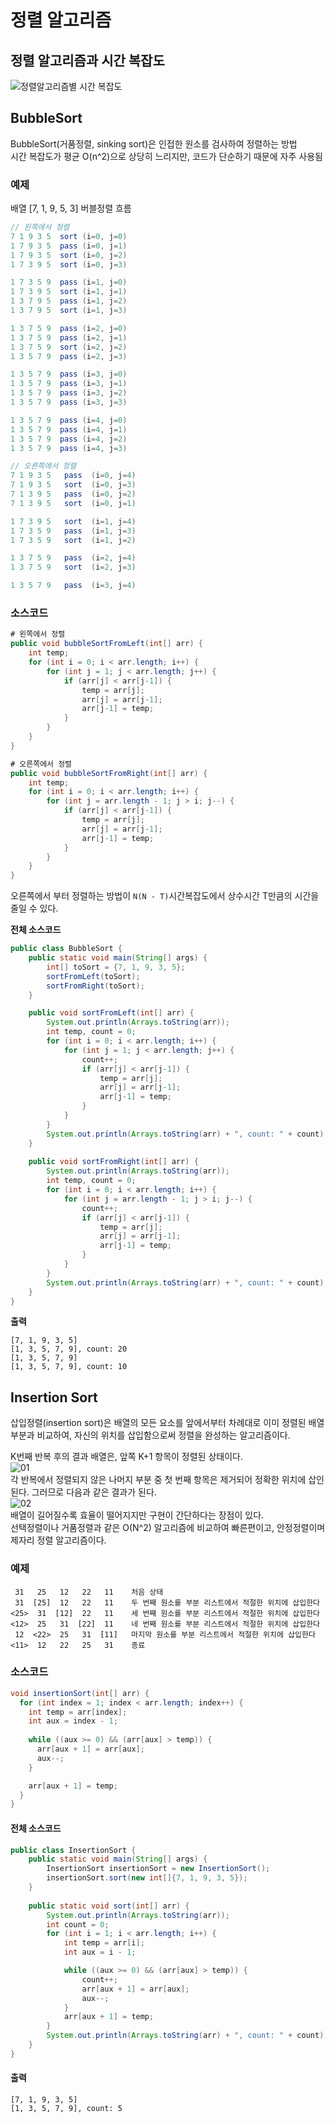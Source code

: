 # 정렬 알고리즘

## 정렬 알고리즘과 시간 복잡도
![정렬알고리즘별 시간 복잡도](/img/sort_algorithm.png)

## BubbleSort
BubbleSort(거품정렬, sinking sort)은 인접한 원소를 검사하여 정렬하는 방법  
시간 복잡도가 평균 O(n^2)으로 상당히 느리지만, 코드가 단순하기 때문에 자주 사용됨  

### 예제
배열 [7, 1, 9, 5, 3] 버블정렬 흐름
```java
// 왼쪽에서 정렬
7 1 9 3 5  sort (i=0, j=0)
1 7 9 3 5  pass (i=0, j=1)
1 7 9 3 5  sort (i=0, j=2)
1 7 3 9 5  sort (i=0, j=3)

1 7 3 5 9  pass (i=1, j=0)
1 7 3 9 5  sort (i=1, j=1)
1 3 7 9 5  pass (i=1, j=2)
1 3 7 9 5  sort (i=1, j=3)

1 3 7 5 9  pass (i=2, j=0)
1 3 7 5 9  pass (i=2, j=1)
1 3 7 5 9  sort (i=2, j=2)
1 3 5 7 9  pass (i=2, j=3)

1 3 5 7 9  pass (i=3, j=0)
1 3 5 7 9  pass (i=3, j=1)
1 3 5 7 9  pass (i=3, j=2)
1 3 5 7 9  pass (i=3, j=3)

1 3 5 7 9  pass (i=4, j=0)
1 3 5 7 9  pass (i=4, j=1)
1 3 5 7 9  pass (i=4, j=2)
1 3 5 7 9  pass (i=4, j=3)

// 오른쪽에서 정렬
7 1 9 3 5   pass  (i=0, j=4)
7 1 9 3 5   sort  (i=0, j=3)
7 1 3 9 5   pass  (i=0, j=2)
7 1 3 9 5   sort  (i=0, j=1)

1 7 3 9 5   sort  (i=1, j=4)
1 7 3 5 9   pass  (i=1, j=3)
1 7 3 5 9   sort  (i=1, j=2)

1 3 7 5 9   pass  (i=2, j=4)
1 3 7 5 9   sort  (i=2, j=3)

1 3 5 7 9   pass  (i=3, j=4)
```

### 소스코드
```java
# 왼쪽에서 정렬
public void bubbleSortFromLeft(int[] arr) {
    int temp;
    for (int i = 0; i < arr.length; i++) {
        for (int j = 1; j < arr.length; j++) {
            if (arr[j] < arr[j-1]) {
                temp = arr[j];
                arr[j] = arr[j-1];
                arr[j-1] = temp;
            }
        }
    }
}

# 오른쪽에서 정렬
public void bubbleSortFromRight(int[] arr) {
    int temp;
    for (int i = 0; i < arr.length; i++) {
        for (int j = arr.length - 1; j > i; j--) {
            if (arr[j] < arr[j-1]) {
                temp = arr[j];
                arr[j] = arr[j-1];
                arr[j-1] = temp;
            }
        }
    }
}
```
오른쪽에서 부터 정렬하는 방법이 `N(N - T)`시간복잡도에서 상수시간 T만큼의 시간을 줄일 수 있다.

**전체 소스코드**
```java
public class BubbleSort {
    public static void main(String[] args) {
        int[] toSort = {7, 1, 9, 3, 5};
        sortFromLeft(toSort);
        sortFromRight(toSort);
    }

    public void sortFromLeft(int[] arr) {
        System.out.println(Arrays.toString(arr));
        int temp, count = 0;
        for (int i = 0; i < arr.length; i++) {
            for (int j = 1; j < arr.length; j++) {
                count++;
                if (arr[j] < arr[j-1]) {
                    temp = arr[j];
                    arr[j] = arr[j-1];
                    arr[j-1] = temp;
                }
            }
        }
        System.out.println(Arrays.toString(arr) + ", count: " + count);
    }
    
    public void sortFromRight(int[] arr) {
        System.out.println(Arrays.toString(arr));
        int temp, count = 0;
        for (int i = 0; i < arr.length; i++) {
            for (int j = arr.length - 1; j > i; j--) {
                count++;
                if (arr[j] < arr[j-1]) {
                    temp = arr[j];
                    arr[j] = arr[j-1];
                    arr[j-1] = temp;
                }
            }
        }
        System.out.println(Arrays.toString(arr) + ", count: " + count);
    }
}
```
**출력**
```
[7, 1, 9, 3, 5]
[1, 3, 5, 7, 9], count: 20
[1, 3, 5, 7, 9]
[1, 3, 5, 7, 9], count: 10
```

## Insertion Sort
삽입정렬(insertion sort)은 배열의 모든 요소를 앞에서부터 차례대로 이미 정렬된 배열 부분과 비교하여, 자신의 위치를 삽입함으로써 정렬을 완성하는 알고리즘이다.

K번째 반복 후의 결과 배열은, 앞쪽 K+1 항목이 정렬된 상태이다.  
![01](/img/insertionSort_ex_01.png)  
각 반복에서 정렬되지 않은 나머지 부분 중 첫 번째 항목은 제거되어 정확한 위치에 삽인된다. 그러므로 다음과 같은 결과가 된다.  
![02](/img/insertionSort_ex_02.png)  
배열이 길어질수록 효율이 떨어지지만 구현이 간단하다는 장점이 있다.  
선택정렬이나 거품정렬과 같은 O(N^2) 알고리즘에 비교하여 빠른편이고, 안정정렬이며 제자리 정렬 알고리즘이다.  

### 예제
```
 31   25   12   22   11    처음 상태
 31  [25]  12   22   11    두 번째 원소를 부분 리스트에서 적절한 위치에 삽입한다
<25>  31  [12]  22   11    세 번째 원소를 부분 리스트에서 적절한 위치에 삽입한다
<12>  25   31  [22]  11    네 번째 원소를 부분 리스트에서 적절한 위치에 삽입한다
 12  <22>  25   31  [11]   마지막 원소를 부분 리스트에서 적절한 위치에 삽입한다
<11>  12   22   25   31    종료
```

### 소스코드
```java
void insertionSort(int[] arr) {
  for (int index = 1; index < arr.length; index++) {
    int temp = arr[index];
    int aux = index - 1;
    
    while ((aux >= 0) && (arr[aux] > temp)) {
      arr[aux + 1] = arr[aux];
      aux--;
    }

    arr[aux + 1] = temp;
  }
}
```
#### 전체 소스코드
```java
public class InsertionSort {
    public static void main(String[] args) {
        InsertionSort insertionSort = new InsertionSort();
        insertionSort.sort(new int[]{7, 1, 9, 3, 5});
    }	
    
    public static void sort(int[] arr) {
        System.out.println(Arrays.toString(arr));
        int count = 0;
        for (int i = 1; i < arr.length; i++) {
            int temp = arr[i];
            int aux = i - 1;

            while ((aux >= 0) && (arr[aux] > temp)) {
                count++;
                arr[aux + 1] = arr[aux];
                aux--;
            }
            arr[aux + 1] = temp;
        }
        System.out.println(Arrays.toString(arr) + ", count: " + count);
    }
}
```
#### 출력
```
[7, 1, 9, 3, 5]
[1, 3, 5, 7, 9], count: 5
```

